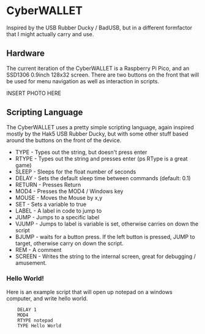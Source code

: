 # CyberWALLET
Inspired by the USB Rubber Ducky / BadUSB, but in a different formfactor that I might actually carry and use.

## Hardware
The current iteration of the CyberWALLET is a Raspberry Pi Pico, and an SSD1306 0.9inch 128x32 screen. There are two buttons on the front that will be used for menu navigation as well as interaction in scripts.

INSERT PHOTO HERE

## Scripting Language
The CyberWALLET uses a pretty simple scripting language, again inspired mostly by the Hak5 USB Rubber Ducky, but with some other stuff based around the buttons on the front of the device.

* TYPE <string> - Types out the string, but doesn't press enter
* RTYPE <string> - Types out the string and presses enter (ps RType is a great game)
* SLEEP <float> - Sleeps for the float number of seconds
* DELAY <float> - Sets the default sleep time between commands (default: 0.1)
* RETURN - Presses Return
* MOD4 - Presses the MOD4 / Windows key
* MOUSE <co-ords> - Moves the Mouse by x,y
* SET <variable> - Sets a variable to true
* LABEL <string> - A label in code to jump to
* JUMP <LABEL> - Jumps to a specific label
* VJUMP <variable> <label> - Jumps to label is variable is set, otherwise carries on down the script
* BJUMP <target> - waits for a button press. If the left button is pressed, JUMP to target, otherwise carry on down the script.
* REM <string> - A comment
* SCREEN <string> - Writes the string to the internal screen, great for debugging / amusement.

### Hello World!

Here is an example script that will open up notepad on a windows computer, and write hello world.

```
    DELAY 1
    MOD4
    RTYPE notepad
    TYPE Hello World
```

